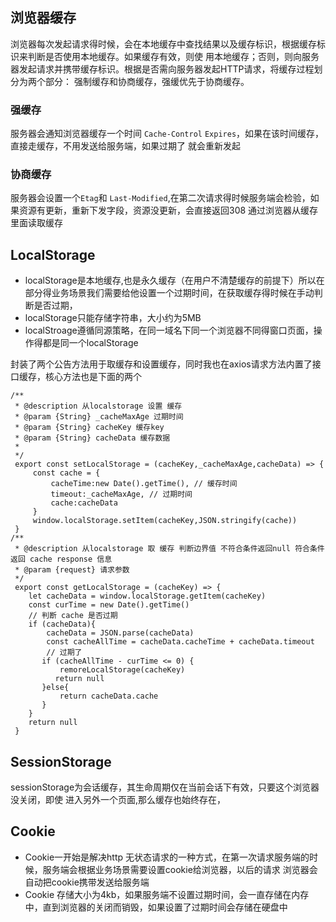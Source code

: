 ## 浏览器缓存
浏览器每次发起请求得时候，会在本地缓存中查找结果以及缓存标识，根据缓存标识来判断是否使用本地缓存。如果缓存有效，则使
用本地缓存；否则，则向服务器发起请求并携带缓存标识。根据是否需向服务器发起HTTP请求，将缓存过程划分为两个部分：
强制缓存和协商缓存，强缓优先于协商缓存。
### 强缓存
服务器会通知浏览器缓存一个时间 ` Cache-Control ` ` Expires `，如果在该时间缓存，直接走缓存，不用发送给服务端，如果过期了 就会重新发起
### 协商缓存
服务器会设置一个` Etag `和 ` Last-Modified `,在第二次请求得时候服务端会检验，如果资源有更新，重新下发字段，资源没更新，会直接返回308 通过浏览器从缓存里面读取缓存
## LocalStorage
- localStorage是本地缓存,也是永久缓存（在用户不清楚缓存的前提下）所以在部分得业务场景我们需要给他设置一个过期时间，在获取缓存得时候在手动判断是否过期，
- localStorage只能存储字符串，大小约为5MB
- localStroage遵循同源策略，在同一域名下同一个浏览器不同得窗口页面，操作得都是同一个localStorage 

封装了两个公告方法用于取缓存和设置缓存，同时我也在axios请求方法内置了接口缓存，核心方法也是下面的两个
```
/**
 * @description 从localstorage 设置 缓存
 * @param {String} _cacheMaxAge 过期时间 
 * @param {String} cacheKey 缓存key
 * @param {String} cacheData 缓存数据
 * 
 */
 export const setLocalStorage = (cacheKey,_cacheMaxAge,cacheData) => {
     const cache = {
         cacheTime:new Date().getTime(), // 缓存时间
         timeout:_cacheMaxAge, // 过期时间
         cache:cacheData
     }
     window.localStorage.setItem(cacheKey,JSON.stringify(cache))
 }
/**
 * @description 从localstorage 取 缓存 判断边界值 不符合条件返回null 符合条件 返回 cache response 信息
 * @param {request} 请求参数
 */
 export const getLocalStorage = (cacheKey) => {
    let cacheData = window.localStorage.getItem(cacheKey)
    const curTime = new Date().getTime()
    // 判断 cache 是否过期
    if (cacheData){
        cacheData = JSON.parse(cacheData)
        const cacheAllTime = cacheData.cacheTime + cacheData.timeout 
        // 过期了
       if (cacheAllTime - curTime <= 0) {
           remoreLocalStorage(cacheKey)
          return null
       }else{
           return cacheData.cache
       }
    }
    return null
 }
```
## SessionStorage
sessionStorage为会话缓存，其生命周期仅在当前会话下有效，只要这个浏览器没关闭，即使 进入另外一个页面,那么缓存也始终存在，
## Cookie
- Cookie一开始是解决http 无状态请求的一种方式，在第一次请求服务端的时候，服务端会根据业务场景需要设置cookie给浏览器，以后的请求 浏览器会自动把cookie携带发送给服务端
- Cookie 存储大小为4kb，如果服务端不设置过期时间，会一直存储在内存中，直到浏览器的关闭而销毁，如果设置了过期时间会存储在硬盘中